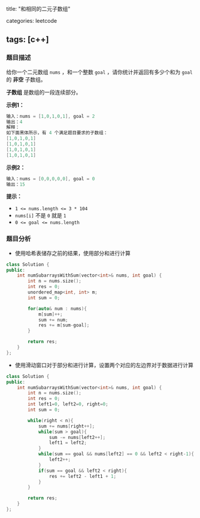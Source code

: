 title: "和相同的二元子数组"

categories: leetcode

tags: [c++]
---
### 题目描述

给你一个二元数组 `nums` ，和一个整数 `goal` ，请你统计并返回有多少个和为 `goal` 的 **非空** 子数组。

**子数组** 是数组的一段连续部分。

**示例1：**

~~~c++
输入：nums = [1,0,1,0,1], goal = 2
输出：4
解释：
如下面黑体所示，有 4 个满足题目要求的子数组：
[1,0,1,0,1]
[1,0,1,0,1]
[1,0,1,0,1]
[1,0,1,0,1]
~~~

**示例2：**

~~~c++
输入：nums = [0,0,0,0,0], goal = 0
输出：15
~~~

**提示：**

- `1 <= nums.length <= 3 * 104`
- `nums[i]` 不是 `0` 就是 `1`
- `0 <= goal <= nums.length`

### 题目分析

* 使用哈希表储存之前的结果，使用部分和进行计算

~~~c++
class Solution {
public:
    int numSubarraysWithSum(vector<int>& nums, int goal) {
        int n = nums.size();
        int res = 0;
        unordered_map<int, int> m;
        int sum = 0;

        for(auto& num : nums){
            m[sum]++;
            sum += num;
            res += m[sum-goal];
        }

        return res;
    }
};
~~~

* 使用滑动窗口对于部分和进行计算，设置两个对应的左边界对于数据进行计算

~~~c++
class Solution {
public:
    int numSubarraysWithSum(vector<int>& nums, int goal) {
        int n = nums.size();
        int res = 0;
        int left1=0, left2=0, right=0;
        int sum = 0;

        while(right < n){
            sum += nums[right++];
            while(sum > goal){
                sum -= nums[left2++];
                left1 = left2;
            }
            while(sum == goal && nums[left2] == 0 && left2 < right-1){
                left2++;
            }
            if(sum == goal && left2 < right){
                res += left2 - left1 + 1;
            }
        }

        return res;
    }
};
~~~



